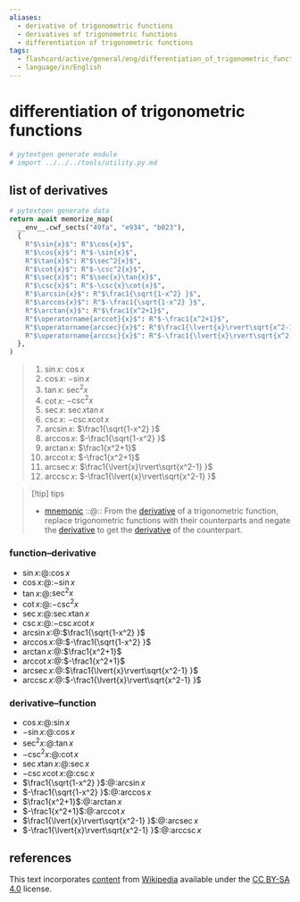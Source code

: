 ```yaml
---
aliases:
  - derivative of trigonometric functions
  - derivatives of trigonometric functions
  - differentiation of trigonometric functions
tags:
  - flashcard/active/general/eng/differentiation_of_trigonometric_functions
  - language/in/English
---
```


# differentiation of trigonometric functions

```Python
# pytextgen generate module
# import ../../../tools/utility.py.md
```

## list of derivatives

```Python
# pytextgen generate data
return await memorize_map(
  __env__.cwf_sects("49fa", "e934", "b023"),
  {
    R"$\sin{x}$": R"$\cos{x}$",
    R"$\cos{x}$": R"$-\sin{x}$",
    R"$\tan{x}$": R"$\sec^2{x}$",
    R"$\cot{x}$": R"$-\csc^2{x}$",
    R"$\sec{x}$": R"$\sec{x}\tan{x}$",
    R"$\csc{x}$": R"$-\csc{x}\cot{x}$",
    R"$\arcsin{x}$": R"$\frac1{\sqrt{1-x^2} }$",
    R"$\arccos{x}$": R"$-\frac1{\sqrt{1-x^2} }$",
    R"$\arctan{x}$": R"$\frac1{x^2+1}$",
    R"$\operatorname{arccot}{x}$": R"$-\frac1{x^2+1}$",
    R"$\operatorname{arcsec}{x}$": R"$\frac1{\lvert{x}\rvert\sqrt{x^2-1} }$",
    R"$\operatorname{arccsc}{x}$": R"$-\frac1{\lvert{x}\rvert\sqrt{x^2-1} }$",
  },
)
```

<!--pytextgen generate section="49fa"--><!-- The following content is generated at 2023-12-13T23:33:14.053109+08:00. Any edits will be overridden! -->

> 1. $\sin{x}$: $\cos{x}$
> 2. $\cos{x}$: $-\sin{x}$
> 3. $\tan{x}$: $\sec^2{x}$
> 4. $\cot{x}$: $-\csc^2{x}$
> 5. $\sec{x}$: $\sec{x}\tan{x}$
> 6. $\csc{x}$: $-\csc{x}\cot{x}$
> 7. $\arcsin{x}$: $\frac1{\sqrt{1-x^2} }$
> 8. $\arccos{x}$: $-\frac1{\sqrt{1-x^2} }$
> 9. $\arctan{x}$: $\frac1{x^2+1}$
> 10. $\operatorname{arccot}{x}$: $-\frac1{x^2+1}$
> 11. $\operatorname{arcsec}{x}$: $\frac1{\lvert{x}\rvert\sqrt{x^2-1} }$
> 12. $\operatorname{arccsc}{x}$: $-\frac1{\lvert{x}\rvert\sqrt{x^2-1} }$

<!--/pytextgen-->

> [!tip] tips
>
> - [mnemonic](mnemonic.md) ::@:: From the [derivative](derivative.md) of a trigonometric function, replace trigonometric functions with their counterparts and negate the [derivative](derivative.md) to get the [derivative](derivative.md) of the counterpart. <!--SR:!2026-07-13,685,330!2025-06-12,340,359-->

### function–derivative

<!--pytextgen generate section="e934"--><!-- The following content is generated at 2024-01-04T20:17:51.635097+08:00. Any edits will be overridden! -->

- $\sin{x}$:@:$\cos{x}$ <!--SR:!2027-09-29,1086,350-->
- $\cos{x}$:@:$-\sin{x}$ <!--SR:!2028-05-14,1267,350-->
- $\tan{x}$:@:$\sec^2{x}$ <!--SR:!2028-05-31,1279,350-->
- $\cot{x}$:@:$-\csc^2{x}$ <!--SR:!2025-10-13,235,210-->
- $\sec{x}$:@:$\sec{x}\tan{x}$ <!--SR:!2026-05-25,608,290-->
- $\csc{x}$:@:$-\csc{x}\cot{x}$ <!--SR:!2025-09-30,273,270-->
- $\arcsin{x}$:@:$\frac1{\sqrt{1-x^2} }$ <!--SR:!2026-02-24,276,250-->
- $\arccos{x}$:@:$-\frac1{\sqrt{1-x^2} }$ <!--SR:!2026-04-03,588,310-->
- $\arctan{x}$:@:$\frac1{x^2+1}$ <!--SR:!2027-10-14,1016,330-->
- $\operatorname{arccot}{x}$:@:$-\frac1{x^2+1}$ <!--SR:!2028-02-09,1201,350-->
- $\operatorname{arcsec}{x}$:@:$\frac1{\lvert{x}\rvert\sqrt{x^2-1} }$ <!--SR:!2025-08-04,142,230-->
- $\operatorname{arccsc}{x}$:@:$-\frac1{\lvert{x}\rvert\sqrt{x^2-1} }$ <!--SR:!2025-07-12,70,230-->

<!--/pytextgen-->

### derivative–function

<!--pytextgen generate section="b023"--><!-- The following content is generated at 2024-01-04T20:17:51.605095+08:00. Any edits will be overridden! -->

- $\cos{x}$:@:$\sin{x}$ <!--SR:!2027-10-29,1109,350-->
- $-\sin{x}$:@:$\cos{x}$ <!--SR:!2027-07-13,1027,350-->
- $\sec^2{x}$:@:$\tan{x}$ <!--SR:!2027-09-25,1082,350-->
- $-\csc^2{x}$:@:$\cot{x}$ <!--SR:!2025-10-24,476,310-->
- $\sec{x}\tan{x}$:@:$\sec{x}$ <!--SR:!2028-03-01,1154,330-->
- $-\csc{x}\cot{x}$:@:$\csc{x}$ <!--SR:!2026-03-24,579,310-->
- $\frac1{\sqrt{1-x^2} }$:@:$\arcsin{x}$ <!--SR:!2027-09-26,1003,330-->
- $-\frac1{\sqrt{1-x^2} }$:@:$\arccos{x}$ <!--SR:!2027-07-25,956,330-->
- $\frac1{x^2+1}$:@:$\arctan{x}$ <!--SR:!2030-03-09,1743,330-->
- $-\frac1{x^2+1}$:@:$\operatorname{arccot}{x}$ <!--SR:!2028-05-05,1260,350-->
- $\frac1{\lvert{x}\rvert\sqrt{x^2-1} }$:@:$\operatorname{arcsec}{x}$ <!--SR:!2025-07-12,50,250-->
- $-\frac1{\lvert{x}\rvert\sqrt{x^2-1} }$:@:$\operatorname{arccsc}{x}$ <!--SR:!2025-12-13,520,310-->

<!--/pytextgen-->

## references

This text incorporates [content](https://en.wikipedia.org/wiki/differentiation_of_trigonometric_functions) from [Wikipedia](Wikipedia.md) available under the [CC BY-SA 4.0](https://creativecommons.org/licenses/by-sa/4.0/) license.
